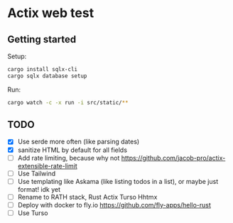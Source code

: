 # Actix web test

## Getting started
Setup:
```sh
cargo install sqlx-cli
cargo sqlx database setup
```

Run:
```sh
cargo watch -c -x run -i src/static/**
```

## TODO
- [x] Use serde more often (like parsing dates)
- [x] sanitize HTML by default for all fields
- [ ] Add rate limiting, because why not https://github.com/jacob-pro/actix-extensible-rate-limit
- [ ] Use Tailwind
- [ ] Use templating like Askama (like listing todos in a list), or maybe just format! idk yet
- [ ] Rename to RATH stack, Rust Actix Turso Hhtmx
- [ ] Deploy with docker to fly.io https://github.com/fly-apps/hello-rust
- [ ] Use Turso
